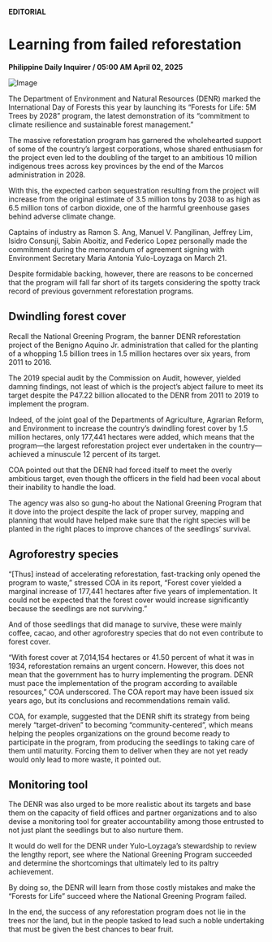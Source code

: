 **EDITORIAL**

# Learning from failed reforestation

****Philippine Daily Inquirer / 05:00 AM April 02, 2025****

![Image](https://raw.githubusercontent.com/github-jl14/scrapy_api/refs/heads/main/images/editorial04022025.png)







The Department of Environment and Natural Resources (DENR) marked the International Day of Forests this year by launching its “Forests for Life: 5M Trees by 2028” program, the latest demonstration of its “commitment to climate resilience and sustainable forest management.”

The massive reforestation program has garnered the wholehearted support of some of the country’s largest corporations, whose shared enthusiasm for the project even led to the doubling of the target to an ambitious 10 million indigenous trees across key provinces by the end of the Marcos administration in 2028.

With this, the expected carbon sequestration resulting from the project will increase from the original estimate of 3.5 million tons by 2038 to as high as 6.5 million tons of carbon dioxide, one of the harmful greenhouse gases behind adverse climate change.

Captains of industry as Ramon S. Ang, Manuel V. Pangilinan, Jeffrey Lim, Isidro Consunji, Sabin Aboitiz, and Federico Lopez personally made the commitment during the memorandum of agreement signing with Environment Secretary Maria Antonia Yulo-Loyzaga on March 21.

Despite formidable backing, however, there are reasons to be concerned that the program will fall far short of its targets considering the spotty track record of previous government reforestation programs.

## Dwindling forest cover

Recall the National Greening Program, the banner DENR reforestation project of the Benigno Aquino Jr. administration that called for the planting of a whopping 1.5 billion trees in 1.5 million hectares over six years, from 2011 to 2016.

The 2019 special audit by the Commission on Audit, however, yielded damning findings, not least of which is the project’s abject failure to meet its target despite the P47.22 billion allocated to the DENR from 2011 to 2019 to implement the program.

Indeed, of the joint goal of the Departments of Agriculture, Agrarian Reform, and Environment to increase the country’s dwindling forest cover by 1.5 million hectares, only 177,441 hectares were added, which means that the program—the largest reforestation project ever undertaken in the country—achieved a minuscule 12 percent of its target.

COA pointed out that the DENR had forced itself to meet the overly ambitious target, even though the officers in the field had been vocal about their inability to handle the load.

The agency was also so gung-ho about the National Greening Program that it dove into the project despite the lack of proper survey, mapping and planning that would have helped make sure that the right species will be planted in the right places to improve chances of the seedlings’ survival.

## Agroforestry species

“[Thus] instead of accelerating reforestation, fast-tracking only opened the program to waste,” stressed COA in its report, “Forest cover yielded a marginal increase of 177,441 hectares after five years of implementation. It could not be expected that the forest cover would increase significantly because the seedlings are not surviving.”

And of those seedlings that did manage to survive, these were mainly coffee, cacao, and other agroforestry species that do not even contribute to forest cover.

“With forest cover at 7,014,154 hectares or 41.50 percent of what it was in 1934, reforestation remains an urgent concern. However, this does not mean that the government has to hurry implementing the program. DENR must pace the implementation of the program according to available resources,” COA underscored. The COA report may have been issued six years ago, but its conclusions and recommendations remain valid.

COA, for example, suggested that the DENR shift its strategy from being merely “target-driven” to becoming “community-centered”, which means helping the peoples organizations on the ground become ready to participate in the program, from producing the seedlings to taking care of them until maturity. Forcing them to deliver when they are not yet ready would only lead to more waste, it pointed out.

## Monitoring tool

The DENR was also urged to be more realistic about its targets and base them on the capacity of field offices and partner organizations and to also devise a monitoring tool for greater accountability among those entrusted to not just plant the seedlings but to also nurture them.

It would do well for the DENR under Yulo-Loyzaga’s stewardship to review the lengthy report, see where the National Greening Program succeeded and determine the shortcomings that ultimately led to its paltry achievement.

By doing so, the DENR will learn from those costly mistakes and make the “Forests for Life” succeed where the National Greening Program failed.

In the end, the success of any reforestation program does not lie in the trees nor the land, but in the people tasked to lead such a noble undertaking that must be given the best chances to bear fruit.